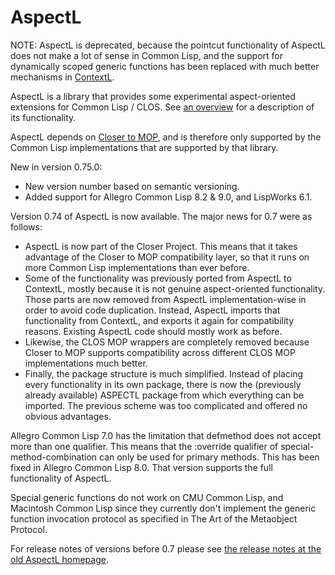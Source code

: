 # AspectL
NOTE: AspectL is deprecated, because the pointcut functionality of AspectL does not make a lot of sense in Common Lisp, and the support for dynamically scoped generic functions has been replaced with much better mechanisms in [ContextL](https://github.com/pcostanza/contextl "ContextL").

AspectL is a library that provides some experimental aspect-oriented extensions for Common Lisp / CLOS. See [an overview](https://common-lisp.net/project/closer/aspectl-overview.html "AspectL Overview") for a description of its functionality.

AspectL depends on [Closer to MOP](https://github.com/pcostanza/closer-mop "Closer to MOP"), and is therefore only supported by the Common Lisp implementations that are supported by that library.

New in version 0.75.0:
* New version number based on semantic versioning.
* Added support for Allegro Common Lisp 8.2 & 9.0, and LispWorks 6.1.

Version 0.74 of AspectL is now available. The major news for 0.7 were as follows:
* AspectL is now part of the Closer Project. This means that it takes advantage of the Closer to MOP compatibility layer, so that it runs on more Common Lisp implementations than ever before.
* Some of the functionality was previously ported from AspectL to ContextL, mostly because it is not genuine aspect-oriented functionality. Those parts are now removed from AspectL implementation-wise in order to avoid code duplication. Instead, AspectL imports that functionality from ContextL, and exports it again for compatibility reasons. Existing AspectL code should mostly work as before.
* Likewise, the CLOS MOP wrappers are completely removed because Closer to MOP supports compatibility across different CLOS MOP implementations much better.
* Finally, the package structure is much simplified. Instead of placing every functionality in its own package, there is now the (previously already available) ASPECTL package from which everything can be imported. The previous scheme was too complicated and offered no obvious advantages.

Allegro Common Lisp 7.0 has the limitation that defmethod does not accept more than one qualifier. This means that the :override qualifier of special-method-combination can only be used for primary methods. This has been fixed in Allegro Common Lisp 8.0. That version supports the full functionality of AspectL.

Special generic functions do not work on CMU Common Lisp, and Macintosh Common Lisp since they currently don't implement the generic function invocation protocol as specified in The Art of the Metaobject Protocol.

For release notes of versions before 0.7 please see [the release notes at the old AspectL homepage](https://common-lisp.net/project/aspectl/release-notes.html "AspectL - Release Notes").
